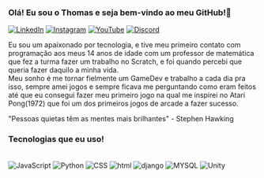 ### Olá! Eu sou o Thomas e seja bem-vindo ao meu GitHub!👋
[![LinkedIn](https://img.shields.io/badge/LinkedIn-0077B5?style=for-the-badge&logo=linkedin&logoColor=white)](https://www.linkedin.com/in/tomlofi/)
[![Instagram](https://img.shields.io/badge/Instagram-E4405F?style=for-the-badge&logo=instagram&logoColor=white)](https://www.instagram.com/tomlofii/)
[![YouTube](https://img.shields.io/badge/YouTube-FF0000?style=for-the-badge&logo=youtube&logoColor=white)](https://www.youtube.com/channel/UCKqtCZyI1utvOiolIDuFP7w)
[![Discord](https://img.shields.io/badge/Discord-7289DA?style=for-the-badge&logo=discord&logoColor=white)](https://discord.gg/rccsQWNNrW)

Eu sou um apaixonado por tecnologia, e tive meu primeiro contato com programação aos meus 14 anos de idade com um professor de matemática que fez a turma fazer um trabalho no Scratch, e foi quando percebi que queria fazer daquilo a minha vida.<br/>
Meu sonho é me tornar fielmente um GameDev e trabalho a cada dia pra isso, sempre amei jogos e sempre ficava me perguntando como eram feitos até que eu consegui fazer meu primeiro jogo na qual me inspirei no Atari Pong(1972) que foi um dos primeiros jogos de arcade a fazer sucesso.

"Pessoas quietas têm as mentes mais brilhantes" - Stephen Hawking

### Tecnologias que eu uso!

<div style="display: inline_block"><br/>
    <img align="center" alt= "JavaScript" src= "https://img.shields.io/badge/JavaScript-323330?style=for-the-badge&logo=javascript&logoColor=F7DF1E">
    <img align= "center" alt = "Python" src= "https://img.shields.io/badge/Python-3776AB?style=for-the-badge&logo=python&logoColor=white" >
    <img align= "center" alt = "CSS" src= "https://img.shields.io/badge/CSS-239120?&style=for-the-badge&logo=css3&logoColor=white" >
    <img align= "center" alt = "html" src= "https://img.shields.io/badge/HTML-239120?style=for-the-badge&logo=html5&logoColor=white" >
    <img align= "center" alt = "django" src= "https://img.shields.io/badge/Django-092E20?style=for-the-badge&logo=django&logoColor=white" >
    <img align= "center" alt = "MYSQL" src= "https://img.shields.io/badge/MySQL-00000F?style=for-the-badge&logo=mysql&logoColor=white" >
    <img align= "center" alt = "Unity" src= "https://img.shields.io/badge/Unity-100000?style=for-the-badge&logo=unity&logoColor=white" >
<div><br/>
